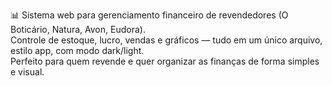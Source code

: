 📊 Sistema web para gerenciamento financeiro de revendedores (O Boticário, Natura, Avon, Eudora).  
Controle de estoque, lucro, vendas e gráficos — tudo em um único arquivo, estilo app, com modo dark/light.  
Perfeito para quem revende e quer organizar as finanças de forma simples e visual.
